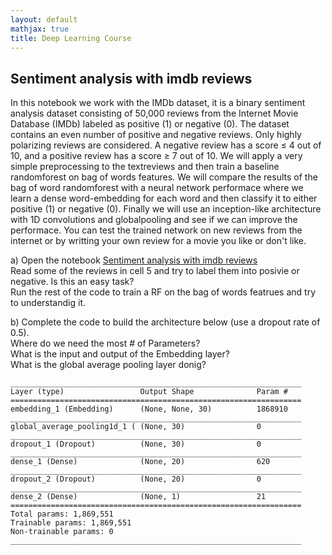 ```yaml
---
layout: default
mathjax: true
title: Deep Learning Course 
---
```

## Sentiment analysis with imdb reviews
 
In this notebook we work with the IMDb dataset, it is a binary sentiment analysis dataset consisting of 
50,000 reviews from the Internet Movie Database (IMDb) labeled as positive (1) or negative (0). 
The dataset contains an even number of positive and negative reviews. Only highly polarizing reviews are considered.
A negative review has a score ≤ 4 out of 10, and a positive review has a score ≥ 7 out of 10. 
We will apply a very simple preprocessing to the textreviews and then train a baseline randomforest on bag of words features. 
We will compare the results of the bag of word randomforest with a neural network performace where we learn a dense 
word-embedding for each word and then classify it to either positive (1) or negative (0). 
Finally we will use an inception-like architecture with 1D convolutions and globalpooling and see if we can improve the performace. 
You can test the trained network on new reviews from the internet or by writting your own review for a movie you like or don't like.

a) Open the notebook [Sentiment analysis with imdb reviews](https://github.com/tensorchiefs/dl_course_2018/blob/master/notebooks/13_sentiment_analysis_with_imdb_reviews.ipynb)  
Read some of the reviews in cell 5 and try to label them into posivie or negative. Is this an easy task?  
Run the rest of the code to train a RF on the bag of words featrues and try to understandig it.


b) Complete the code to build the architecture below (use a dropout rate of 0.5).  
Where do we need the most # of Parameters?   
What is the input and output of the Embedding layer?  
What is the global average pooling layer donig?
```
_________________________________________________________________
Layer (type)                 Output Shape              Param #   
=================================================================
embedding_1 (Embedding)      (None, None, 30)          1868910   
_________________________________________________________________
global_average_pooling1d_1 ( (None, 30)                0         
_________________________________________________________________
dropout_1 (Dropout)          (None, 30)                0         
_________________________________________________________________
dense_1 (Dense)              (None, 20)                620       
_________________________________________________________________
dropout_2 (Dropout)          (None, 20)                0         
_________________________________________________________________
dense_2 (Dense)              (None, 1)                 21        
=================================================================
Total params: 1,869,551
Trainable params: 1,869,551
Non-trainable params: 0
_________________________________________________________________

```
